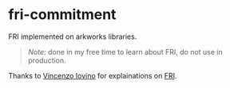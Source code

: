 # fri-commitment

FRI implemented on arkworks libraries.

> *Note*: done in my free time to learn about FRI, do not use in production.


Thanks to [Vincenzo Iovino](https://sites.google.com/site/vincenzoiovinoit/) for explainations on [FRI](https://eccc.weizmann.ac.il/report/2017/134/).
